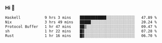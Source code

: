 ### Hi 👋

<!--START_SECTION:waka-->

```txt
Haskell           9 hrs 3 mins    ████████████░░░░░░░░░░░░░   47.89 %
Nix               3 hrs 49 mins   █████░░░░░░░░░░░░░░░░░░░░   20.24 %
Protocol Buffer   1 hr 47 mins    ██▒░░░░░░░░░░░░░░░░░░░░░░   09.47 %
sh                1 hr 22 mins    █▓░░░░░░░░░░░░░░░░░░░░░░░   07.28 %
Rust              1 hr 16 mins    █▓░░░░░░░░░░░░░░░░░░░░░░░   06.70 %
```

<!--END_SECTION:waka-->

